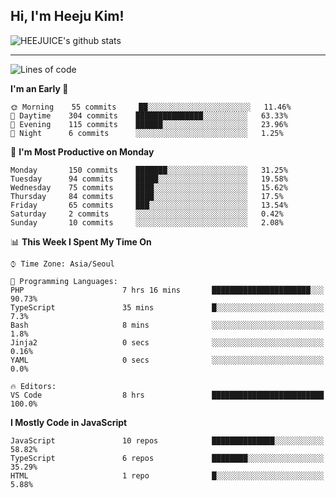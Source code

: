 ## Hi, I'm Heeju Kim!

![HEEJUICE's github stats](https://github-readme-stats.vercel.app/api?username=HEEJUICE&show_icons=true)

---
<!--START_SECTION:waka-->
![Lines of code](https://img.shields.io/badge/From%20Hello%20World%20I%27ve%20Written-11.8%20million%20lines%20of%20code-blue)

**I'm an Early 🐤** 

```text
🌞 Morning    55 commits     ██░░░░░░░░░░░░░░░░░░░░░░░   11.46% 
🌆 Daytime    304 commits    ███████████████░░░░░░░░░░   63.33% 
🌃 Evening    115 commits    ██████░░░░░░░░░░░░░░░░░░░   23.96% 
🌙 Night      6 commits      ░░░░░░░░░░░░░░░░░░░░░░░░░   1.25%

```
📅 **I'm Most Productive on Monday** 

```text
Monday       150 commits    ███████░░░░░░░░░░░░░░░░░░   31.25% 
Tuesday      94 commits     █████░░░░░░░░░░░░░░░░░░░░   19.58% 
Wednesday    75 commits     ████░░░░░░░░░░░░░░░░░░░░░   15.62% 
Thursday     84 commits     ████░░░░░░░░░░░░░░░░░░░░░   17.5% 
Friday       65 commits     ███░░░░░░░░░░░░░░░░░░░░░░   13.54% 
Saturday     2 commits      ░░░░░░░░░░░░░░░░░░░░░░░░░   0.42% 
Sunday       10 commits     ░░░░░░░░░░░░░░░░░░░░░░░░░   2.08%

```


📊 **This Week I Spent My Time On** 

```text
⌚︎ Time Zone: Asia/Seoul

💬 Programming Languages: 
PHP                      7 hrs 16 mins       ██████████████████████░░░   90.73% 
TypeScript               35 mins             █░░░░░░░░░░░░░░░░░░░░░░░░   7.3% 
Bash                     8 mins              ░░░░░░░░░░░░░░░░░░░░░░░░░   1.8% 
Jinja2                   0 secs              ░░░░░░░░░░░░░░░░░░░░░░░░░   0.16% 
YAML                     0 secs              ░░░░░░░░░░░░░░░░░░░░░░░░░   0.0%

🔥 Editors: 
VS Code                  8 hrs               █████████████████████████   100.0%

```

**I Mostly Code in JavaScript** 

```text
JavaScript               10 repos            ██████████████░░░░░░░░░░░   58.82% 
TypeScript               6 repos             ████████░░░░░░░░░░░░░░░░░   35.29% 
HTML                     1 repo              █░░░░░░░░░░░░░░░░░░░░░░░░   5.88%

```



<!--END_SECTION:waka-->
